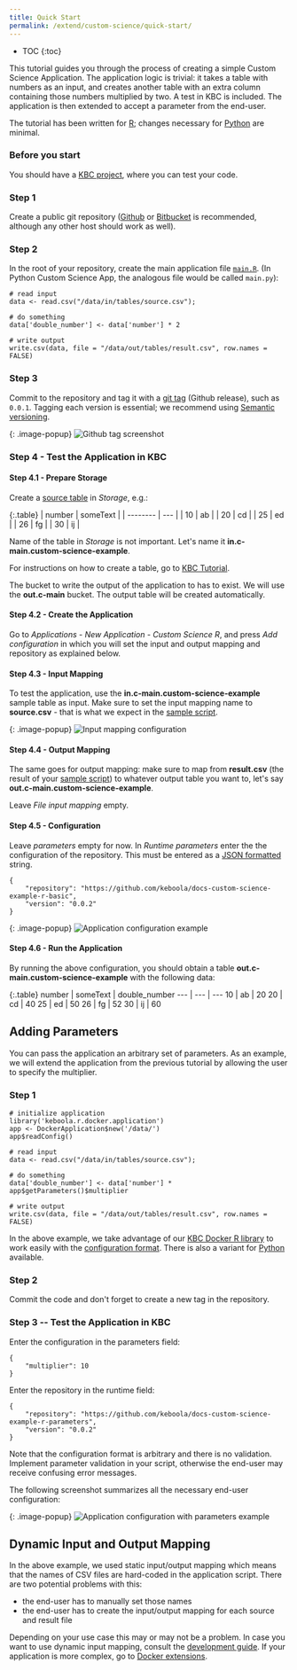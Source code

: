 ```yaml
---
title: Quick Start 
permalink: /extend/custom-science/quick-start/
---
```


* TOC
{:toc}

This tutorial guides you through the process of creating a simple Custom Science Application. The application logic is trivial: it takes a table with numbers as an input, and creates another table with an extra column containing those numbers multiplied by two. A test in KBC is included. The application is then extended to accept a parameter from the end-user.

The tutorial has been written for [R](/extend/custom-science/r/); changes 
necessary for [Python](/extend/custom-science/python/) are minimal.

### Before you start

You should have a [KBC project](/overview/devel-project/), where you can test your code.

### Step 1
Create a public git repository ([Github](https://github.com/) or [Bitbucket](https://bitbucket.org/) is recommended, although any other host should work as well).

### Step 2
In the root of your repository, create the main application file [`main.R`](https://github.com/keboola/docs-custom-science-example-r-basic/blob/master/main.R). (In Python Custom Science App, the analogous file would be called `main.py`):

    # read input
    data <- read.csv("/data/in/tables/source.csv");

    # do something 
    data['double_number'] <- data['number'] * 2

    # write output
    write.csv(data, file = "/data/out/tables/result.csv", row.names = FALSE)

### Step 3
Commit to the repository and tag it with a [git tag](https://git-scm.com/book/en/v2/Git-Basics-Tagging) (Github release), such as `0.0.1`. 
Tagging each version is essential; we recommend using [Semantic versioning](http://semver.org/).

{: .image-popup}
![Github tag screenshot](/extend/custom-science/repository-tag.png)

### Step 4 - Test the Application in KBC

#### Step 4.1 - Prepare Storage 
Create a [source table](/extend/source.csv) in *Storage*, e.g.:

{:.table}
| number | someText |
| -------- | --- |
| 10 | ab |
| 20 | cd |
| 25 | ed |
| 26 | fg |
| 30 | ij |

Name of the table in *Storage* is not important. Let's name it **in.c-main.custom-science-example**.

For instructions on how to create a table, go to [KBC Tutorial](http://help.keboola.com/overview/tutorial/load/).

The bucket to write the output of the application to has to exist. 
We will use the **out.c-main** bucket. 
The output table will be created automatically.

#### Step 4.2 - Create the Application
Go to *Applications* - *New Application* - *Custom Science R*, and press *Add configuration* in which you will set the input and output mapping and repository as explained below. 

#### Step 4.3 - Input Mapping
To test the application, use the **in.c-main.custom-science-example** sample table as input. Make sure to set 
the input mapping name to **source.csv** - that is what we expect in 
the [sample script](https://github.com/keboola/docs-custom-science-example-r-basic/blob/master/main.R#L2).

{: .image-popup}
![Input mapping configuration](/extend/custom-science/input-mapping.png)

#### Step 4.4 - Output Mapping
The same goes for output mapping: make sure to map from **result.csv** (the result of your [sample script](https://github.com/keboola/docs-custom-science-example-r-basic/blob/master/main.R#L8)) to whatever output table you want to, let's say **out.c-main.custom-science-example**.

Leave *File input mapping* empty.


#### Step 4.5 - Configuration 
Leave *parameters* empty for now. In *Runtime parameters* enter the the configuration of the repository. 
This must be entered as a [JSON formatted](http://www.w3schools.com/json/json_syntax.asp) string.

    {
        "repository": "https://github.com/keboola/docs-custom-science-example-r-basic",
        "version": "0.0.2"
    }

{: .image-popup}
![Application configuration example](/extend/custom-science/configuration.png)

#### Step 4.6 - Run the Application
By running the above configuration, you should obtain a table **out.c-main.custom-science-example** with the following data:

{:.table}
number | someText | double_number
--- | --- | ---
10 | ab | 20
20 | cd | 40
25 | ed | 50
26 | fg | 52
30 | ij | 60


## Adding Parameters

You can pass the application an arbitrary set of parameters. 
As an example, we will extend the application from the previous tutorial by allowing the user to specify the multiplier. 

### Step 1
    
    # initialize application
    library('keboola.r.docker.application')
    app <- DockerApplication$new('/data/')
    app$readConfig()

    # read input
    data <- read.csv("/data/in/tables/source.csv");

    # do something 
    data['double_number'] <- data['number'] * app$getParameters()$multiplier

    # write output
    write.csv(data, file = "/data/out/tables/result.csv", row.names = FALSE)

In the above example, we take advantage of our [KBC Docker R library](/extend/custom-science/r/) to work easily with the [configuration format](/extend/common-interface/config-file/). There is also a variant for [Python](/extend/custom-science/python/) available.

### Step 2

Commit the code and don't forget to create a new tag in the repository.

### Step 3 -- Test the Application in KBC

Enter the configuration in the parameters field:

    {
        "multiplier": 10
    }

Enter the repository in the runtime field:

    {
        "repository": "https://github.com/keboola/docs-custom-science-example-r-parameters",
        "version": "0.0.2"
    }


Note that the configuration format is arbitrary and there is no validation. 
Implement parameter validation in your script, otherwise the end-user may receive confusing error messages.

The following screenshot summarizes all the necessary end-user configuration:

{: .image-popup}
![Application configuration with parameters example](/extend/custom-science/configuration-2.png)


## Dynamic Input and Output Mapping
In the above example, we used static input/output mapping which means that the names of CSV files are 
hard-coded in the application script. There are two potential problems with this:

- the end-user has to manually set those names
- the end-user has to create the input/output mapping for each source and result file 

Depending on your use case this may or may not be a problem. In case you want to use 
dynamic input mapping, consult the [development guide](/extend/custom-science/development/). 
If your application is more complex, go to [Docker extensions](/extend/docker).
